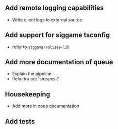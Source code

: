 ## Add remote logging capabilities

* Write client logs to external source

## Add support for siggame tsconfig

* refer to `siggame/colisee-lib`

## Add more documentation of queue

* Explain the pipeline
* Refactor out 'streams'?

## Housekeeping

* Add more in code documentation

## Add tests